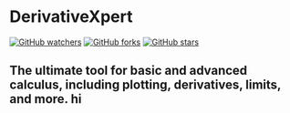 # DerivativeXpert

[![GitHub watchers](https://img.shields.io/github/watchers/Ad7amstein/Disease-Prediction.svg?style=social&label=Watch)](https://github.com/Ad7amstein/Disease-Prediction/watchers/)
[![GitHub forks](https://img.shields.io/github/forks/Ad7amstein/Disease-Prediction.svg?style=social&label=Fork)](https://github.com/Ad7amstein/Disease-Prediction/network/)
[![GitHub stars](https://img.shields.io/github/stars/Ad7amstein/Disease-Prediction.svg?style=social&label=Star)](https://github.com/Ad7amstein/Disease-Prediction/stargazers/)

The ultimate tool for basic and advanced calculus, including plotting, derivatives, limits, and more.
hi
---
